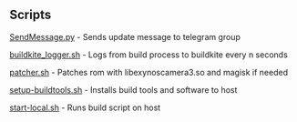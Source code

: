 ## Scripts

[SendMessage.py](SendMessage.py) - Sends update message to telegram group

[buildkite_logger.sh](buildkite_logger.sh) - Logs from build process to buildkite every n seconds

[patcher.sh](patcher.sh) - Patches rom with libexynoscamera3.so and magisk if needed

[setup-buildtools.sh](setup-buildtools.sh)	- Installs build tools and software to host

[start-local.sh](start-local.sh) - Runs build script on host
